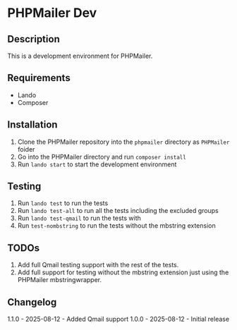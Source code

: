 # PHPMailer Dev

## Description

This is a development environment for PHPMailer.

## Requirements

- Lando
- Composer

## Installation

1. Clone the PHPMailer repository into the `phpmailer` directory as `PHPMailer` foider
2. Go into the PHPMailer directory and run `composer install`
3. Run `lando start` to start the development environment

## Testing

1. Run `lando test` to run the tests
2. Run `lando test-all` to run all the tests including the excluded groups
3. Run `lando test-qmail` to run the tests with
4. Run `test-nombstring` to run the tests without the mbstring extension

## TODOs

1. Add full Qmail testing support with the rest of the tests.
2. Add full support for testing without the mbstring extension just using the PHPMailer mbstringwrapper.

## Changelog

1.1.0 - 2025-08-12 - Added Qmail support
1.0.0 - 2025-08-12 - Initial release